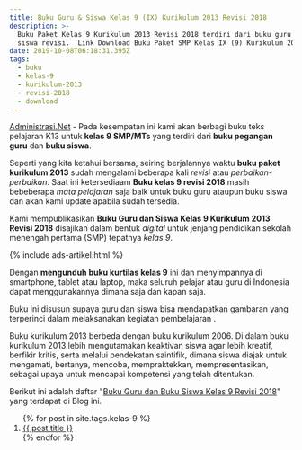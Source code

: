 ```yaml
---
title: Buku Guru & Siswa Kelas 9 (IX) Kurikulum 2013 Revisi 2018
description: >-
  Buku Paket Kelas 9 Kurikulum 2013 Revisi 2018 terdiri dari buku guru dan buku
  siswa revisi.  Link Download Buku Paket SMP Kelas IX (9) Kurikulum 2013 Revsi.
date: 2019-10-08T06:18:31.395Z
tags:
  - buku
  - kelas-9
  - kurikulum-2013
  - revisi-2018
  - download
---
```


[Administrasi.Net](/ "Administrasi.Net") - Pada kesempatan ini kami akan berbagi buku teks pelajaran K13 untuk **kelas 9 SMP/MTs** yang terdiri dari **buku pegangan guru** dan **buku siswa**. 

Seperti yang kita ketahui bersama, seiring berjalannya waktu **buku paket kurikulum 2013** sudah mengalami beberapa kali *revisi* atau *perbaikan-perbaikan*. Saat ini ketersediaam **Buku kelas 9 revisi 2018** masih bebeberapa *mata pelajaran* saja baik untuk buku guru ataupun buku siswa dan akan kami update apabila sudah tersedia.

Kami mempublikasikan **Buku Guru dan Siswa Kelas 9 Kurikulum 2013 Revisi 2018** disajikan dalam bentuk *digital* untuk jenjang pendidikan sekolah menengah pertama (SMP) tepatnya *kelas 9*.

{% include ads-artikel.html %}

Dengan **mengunduh buku kurtilas kelas 9** ini dan menyimpannya di smartphone, tablet atau laptop, maka seluruh pelajar atau guru di Indonesia dapat menggunakannya dimana saja dan kapan saja.

Buku ini disusun supaya guru dan siswa bisa mendapatkan gambaran yang terperinci dalam melaksanakan kegiatan pembelajaran
.

Buku kurikulum 2013 berbeda dengan buku kurikulum 2006. Di dalam buku kurikulum 2013 lebih mengutamakan keaktivan siswa agar lebih kreatif, berfikir kritis, serta melalui pendekatan saintifik, dimana siswa diajak untuk mengamati, bertanya, mencoba, mempraktekkan, mempresentasikan, sebagai upaya untuk mencapai kompetensi yang telah ditentukan.

Berikut ini adalah daftar "[Buku Guru dan Buku Siswa Kelas 9 Revisi 2018](/bse/buku-kelas-9-kurikulum-2013-revisi-2018 "Buku Kelas 9 Kurikulum 2013 Revisi 2018")" yang terdapat di Blog ini.

<ol class="arti">
  {% for post in site.tags.kelas-9 %}
<li class="{% if page.title == post.title %}current{% endif %}">
<a href="{{ post.url }}" title="{{ post.title }}">{{ post.title }}</a>
</li>
{% endfor %}
</ol>

